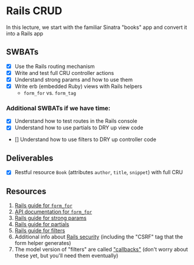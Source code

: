 # Rails CRUD

In this lecture, we start with the familiar Sinatra "books" app and convert it into a Rails app

## SWBATs
 - [x] Use the Rails routing mechanism
 - [x] Write and test full CRU controller actions
 - [x] Understand strong params and how to use them
 - [x] Write erb (embedded Ruby) views with Rails helpers
    - `form_for` vs. `form_tag`

### Additional SWBATs if we have time:
 - [x] Understand how to test routes in the Rails console
 - [x] Understand how to use partials to DRY up view code
 - [] Understand how to use filters to DRY up controller code

## Deliverables
 - [x] Restful resource `Book` (attributes `author`, `title`, `snippet`) with full CRU

## Resources
1. [Rails guide for `form_for`](https://guides.rubyonrails.org/form_helpers.html#binding-a-form-to-an-object)
2. [API documentation for `form_for`](https://api.rubyonrails.org/classes/ActionView/Helpers/FormHelper.html#method-i-form_for)
3. [Rails guide for strong params](https://guides.rubyonrails.org/action_controller_overview.html#strong-parameters)
4. [Rails guide for partials](https://guides.rubyonrails.org/layouts_and_rendering.html#using-partials)
5. [Rails guide for filters](https://guides.rubyonrails.org/action_controller_overview.html#filters)
6. Additional info about [Rails security](https://guides.rubyonrails.org/v5.2.3/security.html) (including the "CSRF" tag that the form helper generates)
7. The model version of "filters" are called ["callbacks"](https://guides.rubyonrails.org/active_record_callbacks.html) (don't worry about these yet, but you'll need them eventually)

